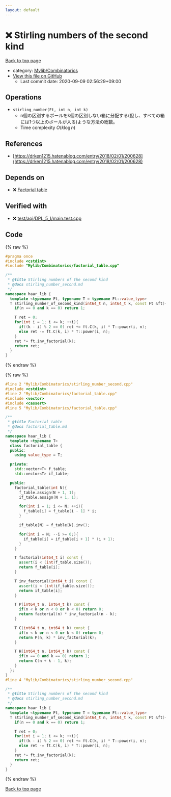 ```yaml
---
layout: default
---
```


<!-- mathjax config similar to math.stackexchange -->
<script type="text/javascript" async
  src="https://cdnjs.cloudflare.com/ajax/libs/mathjax/2.7.5/MathJax.js?config=TeX-MML-AM_CHTML">
</script>
<script type="text/x-mathjax-config">
  MathJax.Hub.Config({
    TeX: { equationNumbers: { autoNumber: "AMS" }},
    tex2jax: {
      inlineMath: [ ['$','$'] ],
      processEscapes: true
    },
    "HTML-CSS": { matchFontHeight: false },
    displayAlign: "left",
    displayIndent: "2em"
  });
</script>

<script type="text/javascript" src="https://cdnjs.cloudflare.com/ajax/libs/jquery/3.4.1/jquery.min.js"></script>
<script src="https://cdn.jsdelivr.net/npm/jquery-balloon-js@1.1.2/jquery.balloon.min.js" integrity="sha256-ZEYs9VrgAeNuPvs15E39OsyOJaIkXEEt10fzxJ20+2I=" crossorigin="anonymous"></script>
<script type="text/javascript" src="../../../assets/js/copy-button.js"></script>
<link rel="stylesheet" href="../../../assets/css/copy-button.css" />


# :x: Stirling numbers of the second kind

<a href="../../../index.html">Back to top page</a>

* category: <a href="../../../index.html#8fcb53b240254087f9d87015c4533bd0">Mylib/Combinatorics</a>
* <a href="{{ site.github.repository_url }}/blob/master/Mylib/Combinatorics/stirling_number_second.cpp">View this file on GitHub</a>
    - Last commit date: 2020-09-09 02:56:29+09:00




## Operations

- `stirling_number(Ft, int n, int k)`
	- n個の区別するボールをk個の区別しない箱に分配する(但し、すべての箱には1つ以上のボールが入る)ような方法の総数。
	- Time complexity $O(k\log n)$

## References

- [https://drken1215.hatenablog.com/entry/2018/02/01/200628](https://drken1215.hatenablog.com/entry/2018/02/01/200628)


## Depends on

* :x: <a href="factorial_table.cpp.html">Factorial table</a>


## Verified with

* :x: <a href="../../../verify/test/aoj/DPL_5_I/main.test.cpp.html">test/aoj/DPL_5_I/main.test.cpp</a>


## Code

<a id="unbundled"></a>
{% raw %}
```cpp
#pragma once
#include <cstdint>
#include "Mylib/Combinatorics/factorial_table.cpp"

/**
 * @title Stirling numbers of the second kind
 * @docs stirling_number_second.md
 */
namespace haar_lib {
  template <typename Ft, typename T = typename Ft::value_type>
  T stirling_number_of_second_kind(int64_t n, int64_t k, const Ft &ft){
    if(n == 0 and k == 0) return 1;

    T ret = 0;
    for(int i = 1; i <= k; ++i){
      if((k - i) % 2 == 0) ret += ft.C(k, i) * T::power(i, n);
      else ret -= ft.C(k, i) * T::power(i, n);
    }
    ret *= ft.inv_factorial(k);
    return ret;
  }
}

```
{% endraw %}

<a id="bundled"></a>
{% raw %}
```cpp
#line 2 "Mylib/Combinatorics/stirling_number_second.cpp"
#include <cstdint>
#line 2 "Mylib/Combinatorics/factorial_table.cpp"
#include <vector>
#include <cassert>
#line 5 "Mylib/Combinatorics/factorial_table.cpp"

/**
 * @title Factorial table
 * @docs factorial_table.md
 */
namespace haar_lib {
  template <typename T>
  class factorial_table {
  public:
    using value_type = T;

  private:
    std::vector<T> f_table;
    std::vector<T> if_table;

  public:
    factorial_table(int N){
      f_table.assign(N + 1, 1);
      if_table.assign(N + 1, 1);

      for(int i = 1; i <= N; ++i){
        f_table[i] = f_table[i - 1] * i;
      }

      if_table[N] = f_table[N].inv();

      for(int i = N; --i >= 0;){
        if_table[i] = if_table[i + 1] * (i + 1);
      }
    }

    T factorial(int64_t i) const {
      assert(i < (int)f_table.size());
      return f_table[i];
    }

    T inv_factorial(int64_t i) const {
      assert(i < (int)if_table.size());
      return if_table[i];
    }

    T P(int64_t n, int64_t k) const {
      if(n < k or n < 0 or k < 0) return 0;
      return factorial(n) * inv_factorial(n - k);
    }

    T C(int64_t n, int64_t k) const {
      if(n < k or n < 0 or k < 0) return 0;
      return P(n, k) * inv_factorial(k);
    }

    T H(int64_t n, int64_t k) const {
      if(n == 0 and k == 0) return 1;
      return C(n + k - 1, k);
    }
  };
}
#line 4 "Mylib/Combinatorics/stirling_number_second.cpp"

/**
 * @title Stirling numbers of the second kind
 * @docs stirling_number_second.md
 */
namespace haar_lib {
  template <typename Ft, typename T = typename Ft::value_type>
  T stirling_number_of_second_kind(int64_t n, int64_t k, const Ft &ft){
    if(n == 0 and k == 0) return 1;

    T ret = 0;
    for(int i = 1; i <= k; ++i){
      if((k - i) % 2 == 0) ret += ft.C(k, i) * T::power(i, n);
      else ret -= ft.C(k, i) * T::power(i, n);
    }
    ret *= ft.inv_factorial(k);
    return ret;
  }
}

```
{% endraw %}

<a href="../../../index.html">Back to top page</a>

